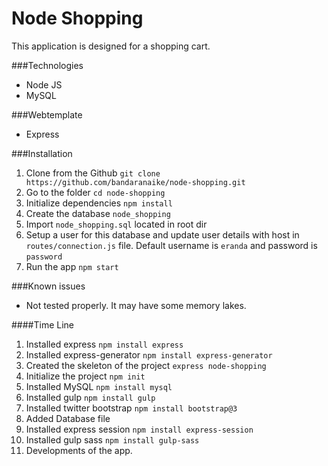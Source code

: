 # Node Shopping

This application is designed for a shopping cart. 

###Technologies
* Node JS
* MySQL

###Webtemplate
* Express

###Installation
1. Clone from the Github `git clone https://github.com/bandaranaike/node-shopping.git`
2. Go to the folder `cd node-shopping`
3. Initialize dependencies `npm install`
4. Create the database `node_shopping`
5. Import `node_shopping.sql` located in root dir
6. Setup a user for this database and update user details with host in `routes/connection.js` file. Default username is `eranda` and password is `password`
7. Run the app `npm start`

###Known issues
* Not tested properly. It may have some memory lakes.
 
####Time Line
1. Installed express `npm install express`
2. Installed express-generator `npm install express-generator`
3. Created the skeleton of the project `express node-shopping`
4. Initialize the project `npm init`
5. Installed MySQL `npm install mysql`
6. Installed gulp `npm install gulp`
7. Installed twitter bootstrap `npm install bootstrap@3`
8. Added Database file
9. Installed express session `npm install express-session`
10. Installed gulp sass `npm install gulp-sass`
11. Developments of the app.
